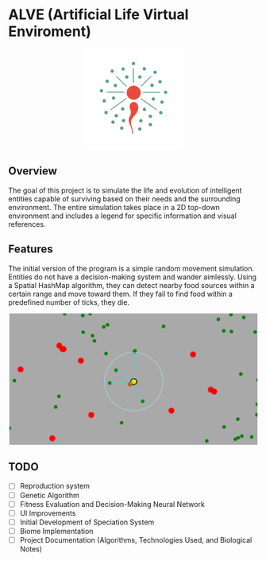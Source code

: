 # ALVE (Artificial Life Virtual Enviroment)
<p align="center">
  <img src="images/logo.png" alt="Logo" width="200">
</p>


## Overview

The goal of this project is to simulate the life and evolution of intelligent entities capable of surviving based on their needs and the surrounding environment. The entire simulation takes place in a 2D top-down environment and includes a legend for specific information and visual references.




## Features

The initial version of the program is a simple random movement simulation. Entities do not have a decision-making system and wander aimlessly. Using a Spatial HashMap algorithm, they can detect nearby food sources within a certain range and move toward them. If they fail to find food within a predefined number of ticks, they die.

<p align="center">
  <img src="/images/screenshots/SpatialHashMapExample.png" alt="Spatial HashMap Example" width="500">
</p>

## TODO
- [ ] Reproduction system
- [ ] Genetic Algorithm
- [ ] Fitness Evaluation and Decision-Making Neural Network
- [ ] UI Improvements
- [ ] Initial Development of Speciation System
- [ ] Biome Implementation
- [ ] Project Documentation (Algorithms, Technologies Used, and Biological Notes)